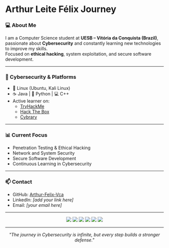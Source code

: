 # Arthur Leite Félix Journey

### 💻 About Me  
I am a Computer Science student at **UESB – Vitória da Conquista (Brazil)**, passionate about **Cybersecurity** and constantly learning new technologies to improve my skills.  
Focused on **ethical hacking**, system exploitation, and secure software development.  

---

### 🔐 Cybersecurity & Platforms  
- 🐧 Linux (Ubuntu, Kali Linux)  
- ☕ Java | 🐍 Python | 💻 C++  
- Active learner on:  
  - [TryHackMe](https://tryhackme.com/)  
  - [Hack The Box](https://www.hackthebox.com/)  
  - [Cybrary](https://www.cybrary.it/)  

---

### 📊 Current Focus  
- Penetration Testing & Ethical Hacking  
- Network and System Security  
- Secure Software Development  
- Continuous Learning in Cybersecurity  

---

### 📫 Contact  
- GitHub: [Arthur-Felix-Vca](https://github.com/Arthur-Felix-Vca)  
- LinkedIn: *[add your link here]*  
- Email: *[your email here]*  

---

<p align="center">
  <img src="https://img.shields.io/badge/Linux-333?logo=linux&logoColor=purple" />
  <img src="https://img.shields.io/badge/Kali%20Linux-333?logo=kalilinux&logoColor=purple" />
  <img src="https://img.shields.io/badge/Ubuntu-333?logo=ubuntu&logoColor=purple" />
  <img src="https://img.shields.io/badge/Java-333?logo=java&logoColor=purple" />
  <img src="https://img.shields.io/badge/Python-333?logo=python&logoColor=purple" />
  <img src="https://img.shields.io/badge/C++-333?logo=cplusplus&logoColor=purple" />
</p>

---

<p align="center">  
  <i>"The journey in Cybersecurity is infinite, but every step builds a stronger defense."</i>  
</p>

